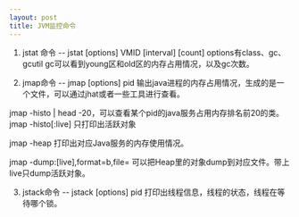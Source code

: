 ```yaml
---
layout: post
title: JVM监控命令
---
```


1. jstat 命令 -- jstat [options] VMID [interval] [count]
options有class、gc、gcutil
gc可以看到young区和old区的内存占用情况，以及gc次数。

2. jmap命令 -- jmap [options] pid
输出java进程的内存占用情况，生成的是一个文件，可以通过jhat或者一些工具进行查看。

jmap -histo <pid> | head -20，可以查看某个pid的java服务占用内存排名前20的类。 jmap -histo[:live] <pid> 只打印出活跃对象

jmap -heap <pid> 打印出对应Java服务的内存使用情况。

jmap -dump:[live],format=b,file=<fileName> <pid>  可以把Heap里的对象dump到对应文件。带上live只dump活跃对象。


3. jstack命令 -- jstack [options] pid
打印出线程信息，线程的状态，线程在等待哪个锁。